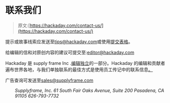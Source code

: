# 联系我们

> 原文:[https://hackaday.com/contact-us/](https://hackaday.com/contact-us/)

提示或故事线索应发送至[tips@hackaday.com](mailto:tips@hackaday.com)或使用[提交表格](http://hackaday.com/contact-hack-a-day)。

给编辑的信和对原创内容的建议可提交至:[editor@hackaday.com](mailto:editor@hackaday.com)

Hackaday 是 supply frame Inc .[编辑独立](http://en.wikipedia.org/wiki/Editorial_independence)的一部分。Hackaday 的编辑和贡献者遍布世界各地，与我们单独联系的最佳方式是使用员工传记中的联系信息[。](http://hackaday.com/about)

广告查询可发送至[sales@supplyframe.com](mailto:sales@supplyframe.com)

<address style="padding-left:30px;">Supplyframe, Inc.
61 South Fair Oaks Avenue, Suite 200
Pasadena, CA 91105
626-793-7732</address>